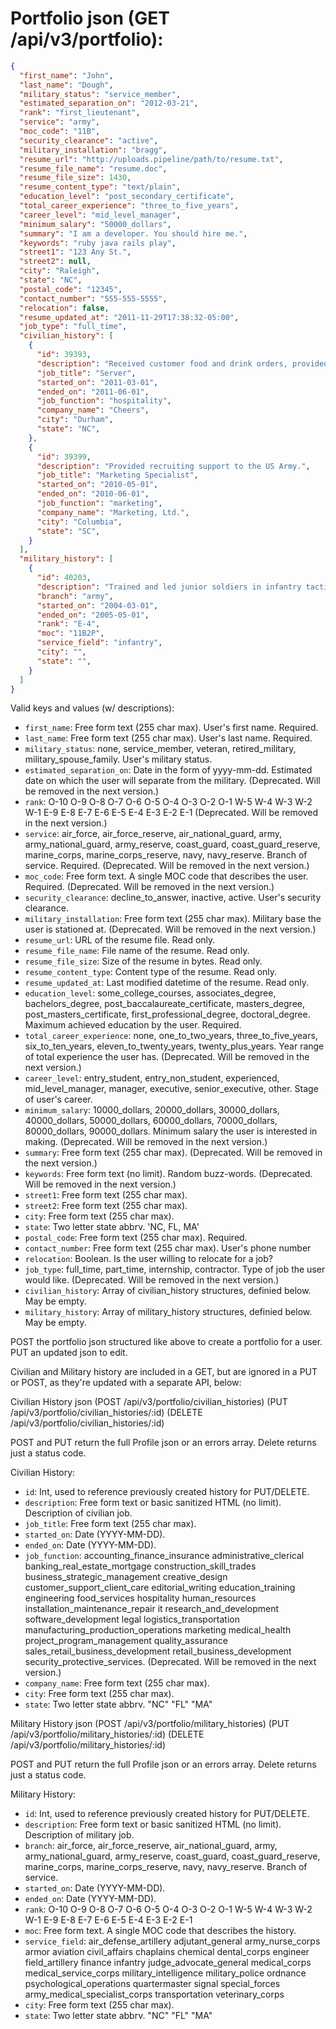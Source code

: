 # Portfolio json (GET /api/v3/portfolio):

```json
{
  "first_name": "John",
  "last_name": "Dough",
  "military_status": "service_member",
  "estimated_separation_on": "2012-03-21",
  "rank": "first_lieutenant",
  "service": "army",
  "moc_code": "11B",
  "security_clearance": "active",
  "military_installation": "bragg",
  "resume_url": "http://uploads.pipeline/path/to/resume.txt",
  "resume_file_name": "resume.doc",
  "resume_file_size": 1430,
  "resume_content_type": "text/plain",
  "education_level": "post_secondary_certificate",
  "total_career_experience": "three_to_five_years",
  "career_level": "mid_level_manager",
  "minimum_salary": "50000_dollars",
  "summary": "I am a developer. You should hire me.",
  "keywords": "ruby java rails play",
  "street1": "123 Any St.",
  "street2": null,
  "city": "Raleigh",
  "state": "NC",
  "postal_code": "12345",
  "contact_number": "555-555-5555",
  "relocation": false,
  "resume_updated_at": "2011-11-29T17:38:32-05:00",
  "job_type": "full_time",
  "civilian_history": [
    {
      "id": 39393,
      "description": "Received customer food and drink orders, provided money handling service, cleaned establishment, and provided overall customer service.",
      "job_title": "Server",
      "started_on": "2011-03-01",
      "ended_on": "2011-06-01",
      "job_function": "hospitality",
      "company_name": "Cheers",
      "city": "Durham",
      "state": "NC",
    },
    {
      "id": 39399,
      "description": "Provided recruiting support to the US Army.",
      "job_title": "Marketing Specialist",
      "started_on": "2010-05-01",
      "ended_on": "2010-06-01",
      "job_function": "marketing",
      "company_name": "Marketing, Ltd.",
      "city": "Columbia",
      "state": "SC",
    }
  ],
  "military_history": [
    {
      "id": 40203,
      "description": "Trained and led junior soldiers in infantry tactics in both peace time and deployments.",
      "branch": "army",
      "started_on": "2004-03-01",
      "ended_on": "2005-05-01",
      "rank": "E-4",
      "moc": "11B2P",
      "service_field": "infantry",
      "city": "",
      "state": "",
    }
  ]
}
```

Valid keys and values (w/ descriptions):
* `first_name`: Free form text (255 char max). User's first name. Required.
* `last_name`: Free form text (255 char max). User's last name. Required.
* `military_status`: none, service_member, veteran, retired_military, military_spouse_family. User's military status.
* `estimated_separation_on`: Date in the form of yyyy-mm-dd. Estimated date on which the user will separate from the military. (Deprecated. Will be removed in the next version.)
* `rank`: O-10 O-9 O-8 O-7 O-6 O-5 O-4 O-3 O-2 O-1 W-5 W-4 W-3 W-2 W-1 E-9 E-8 E-7 E-6 E-5 E-4 E-3 E-2 E-1 (Deprecated. Will be removed in the next version.)
* `service`: air_force, air_force_reserve, air_national_guard, army, army_national_guard, army_reserve, coast_guard, coast_guard_reserve, marine_corps, marine_corps_reserve, navy, navy_reserve. Branch of service. Required. (Deprecated. Will be removed in the next version.)
* `moc_code`: Free form text. A single MOC code that describes the user. Required. (Deprecated. Will be removed in the next version.)
* `security_clearance`: decline_to_answer, inactive, active. User's security clearance.
* `military_installation`: Free form text (255 char max). Military base the user is stationed at. (Deprecated. Will be removed in the next version.)
* `resume_url`: URL of the resume file. Read only.
* `resume_file_name`: File name of the resume. Read only.
* `resume_file_size`: Size of the resume in bytes. Read only.
* `resume_content_type`: Content type of the resume. Read only.
* `resume_updated_at`: Last modified datetime of the resume. Read only.
* `education_level`: some_college_courses, associates_degree, bachelors_degree, post_baccalaureate_certificate, masters_degree, post_masters_certificate, first_professional_degree, doctoral_degree. Maximum achieved education by the user. Required.
* `total_career_experience`: none, one_to_two_years, three_to_five_years, six_to_ten_years, eleven_to_twenty_years, twenty_plus_years. Year range of total experience the user has. (Deprecated. Will be removed in the next version.)
* `career_level`: entry_student, entry_non_student, experienced, mid_level_manager, manager, executive, senior_executive, other. Stage of user's career.
* `minimum_salary`: 10000_dollars, 20000_dollars, 30000_dollars, 40000_dollars, 50000_dollars, 60000_dollars, 70000_dollars, 80000_dollars, 90000_dollars. Minimum salary the user is interested in making. (Deprecated. Will be removed in the next version.)
* `summary`: Free form text (255 char max). (Deprecated. Will be removed in the next version.)
* `keywords`: Free form text (no limit). Random buzz-words. (Deprecated. Will be removed in the next version.)
* `street1`: Free form text (255 char max).
* `street2`: Free form text (255 char max).
* `city`: Free form text (255 char max).
* `state`: Two letter state abbrv.  'NC, FL, MA'
* `postal_code`: Free form text (255 char max). Required.
* `contact_number`: Free form text (255 char max). User's phone number
* `relocation`: Boolean. Is the user willing to relocate for a job?
* `job_type`: full_time, part_time, internship, contractor. Type of job the user would like. (Deprecated. Will be removed in the next version.)
* `civilian_history`: Array of civilian_history structures, definied below.  May be empty.
* `military_history`: Array of military_history structures, definied below.  May be empty.

POST the portfolio json structured like above to create a portfolio for a user. PUT an updated json to edit.

Civilian and Military history are included in a GET, but are ignored in a PUT or POST, as they're updated with a separate API, below:


Civilian History json (POST /api/v3/portfolio/civilian_histories)
                      (PUT /api/v3/portfolio/civilian_histories/:id)
                      (DELETE /api/v3/portfolio/civilian_histories/:id)

POST and PUT return the full Profile json or an errors array.  Delete returns just a status code.

Civilian History:

* `id`: Int, used to reference previously created history for PUT/DELETE.
* `description`: Free form text or basic sanitized HTML (no limit).  Description of civilian job.
* `job_title`: Free form text (255 char max).
* `started_on`: Date (YYYY-MM-DD).
* `ended_on`: Date (YYYY-MM-DD).
* `job_function`: accounting_finance_insurance administrative_clerical banking_real_estate_mortgage construction_skill_trades business_strategic_management creative_design customer_support_client_care editorial_writing education_training engineering food_services hospitality human_resources installation_maintenance_repair it research_and_development software_development legal logistics_transportation manufacturing_production_operations marketing medical_health project_program_management quality_assurance sales_retail_business_development retail_business_development security_protective_services. (Deprecated. Will be removed in the next version.)
* `company_name`: Free form text (255 char max).
* `city`: Free form text (255 char max).
* `state`: Two letter state abbrv.  "NC" "FL" "MA"

Military History json (POST /api/v3/portfolio/military_histories)
                      (PUT /api/v3/portfolio/military_histories/:id)
                      (DELETE /api/v3/portfolio/military_histories/:id)

POST and PUT return the full Profile json or an errors array.  Delete returns just a status code.

Military History:

* `id`: Int, used to reference previously created history for PUT/DELETE.
* `description`: Free form text or basic sanitized HTML (no limit).  Description of military job.
* `branch`: air_force, air_force_reserve, air_national_guard, army, army_national_guard, army_reserve, coast_guard, coast_guard_reserve, marine_corps, marine_corps_reserve, navy, navy_reserve. Branch of service.
* `started_on`: Date (YYYY-MM-DD).
* `ended_on`: Date (YYYY-MM-DD).
* `rank`: O-10 O-9 O-8 O-7 O-6 O-5 O-4 O-3 O-2 O-1 W-5 W-4 W-3 W-2 W-1 E-9 E-8 E-7 E-6 E-5 E-4 E-3 E-2 E-1
* `moc`: Free form text. A single MOC code that describes the history.
* `service_field`: air_defense_artillery adjutant_general army_nurse_corps armor aviation civil_affairs chaplains chemical dental_corps engineer field_artillery finance infantry judge_advocate_general medical_corps medical_service_corps military_intelligence military_police ordnance psychological_operations quartermaster signal special_forces army_medical_specialist_corps transportation veterinary_corps
* `city`: Free form text (255 char max).
* `state`: Two letter state abbrv.  "NC" "FL" "MA"
